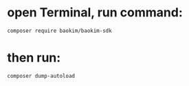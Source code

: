 # open Terminal, run command:
```composer require baokim/baokim-sdk```
# then run:
```composer dump-autoload```
